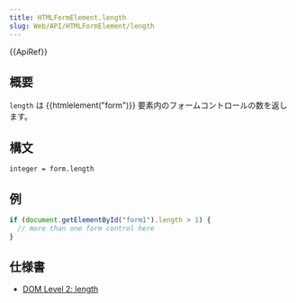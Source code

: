 ```yaml
---
title: HTMLFormElement.length
slug: Web/API/HTMLFormElement/length
---
```

{{ApiRef}}

## 概要

`length` は {{htmlelement("form")}} 要素内のフォームコントロールの数を返します。

## 構文

```
integer = form.length
```

## 例

```js
if (document.getElementById("form1").length > 1) {
  // more than one form control here
}
```

## 仕様書

- [DOM Level 2: length](http://www.w3.org/TR/DOM-Level-2-HTML/html.html#HTML-HTMLFormElement-length)
